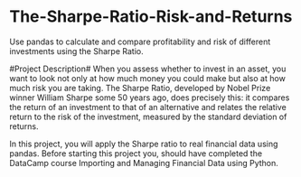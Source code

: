 # The-Sharpe-Ratio-Risk-and-Returns
Use pandas to calculate and compare profitability and risk of different investments using the Sharpe Ratio.

#Project Description#
When you assess whether to invest in an asset, you want to look not only at how much money you could make but also at how much risk you are taking. The Sharpe Ratio, developed by Nobel Prize winner William Sharpe some 50 years ago, does precisely this: it compares the return of an investment to that of an alternative and relates the relative return to the risk of the investment, measured by the standard deviation of returns.

In this project, you will apply the Sharpe ratio to real financial data using pandas. Before starting this project you, should have completed the DataCamp course Importing and Managing Financial Data using Python.
